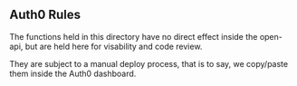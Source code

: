 ## Auth0 Rules

The functions held in this directory have no direct effect inside the open-api, but are held here for visability and code review.

They are subject to a manual deploy process, that is to say, we copy/paste them inside the Auth0 dashboard.
